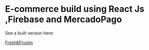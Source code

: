 # E-commerce build using React Js ,Firebase and MercadoPago

See a built version here:

[Fresh&Frozen](https://freshandfrozenv.netlify.app/)

